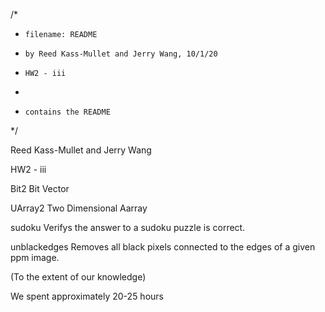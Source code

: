 /*
 *     filename: README
 *     by Reed Kass-Mullet and Jerry Wang, 10/1/20
 *     HW2 - iii
 *
 *     contains the README
 */ 

Reed Kass-Mullet and Jerry Wang

HW2 - iii 



Bit2
Bit Vector

UArray2
Two Dimensional Aarray

sudoku
Verifys the answer to a sudoku puzzle is correct.

unblackedges
Removes all black pixels connected to the edges of a given ppm image.

(To the extent of our knowledge)

We spent approximately 20-25 hours
